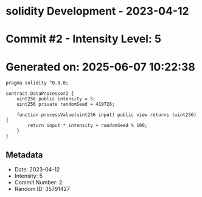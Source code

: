 ﻿# solidity Development - 2023-04-12
# Commit #2 - Intensity Level: 5
# Generated on: 2025-06-07 10:22:38
```solidity
pragma solidity ^0.8.0;

contract DataProcessor2 {
    uint256 public intensity = 5;
    uint256 private randomSeed = 419726;

    function processValue(uint256 input) public view returns (uint256) {
        return input * intensity + randomSeed % 100;
    }
}
```
## Metadata
- Date: 2023-04-12
- Intensity: 5
- Commit Number: 2
- Random ID: 35791427
